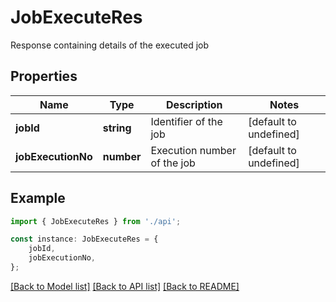 # JobExecuteRes

Response containing details of the executed job

## Properties

Name | Type | Description | Notes
------------ | ------------- | ------------- | -------------
**jobId** | **string** | Identifier of the job | [default to undefined]
**jobExecutionNo** | **number** | Execution number of the job | [default to undefined]

## Example

```typescript
import { JobExecuteRes } from './api';

const instance: JobExecuteRes = {
    jobId,
    jobExecutionNo,
};
```

[[Back to Model list]](../README.md#documentation-for-models) [[Back to API list]](../README.md#documentation-for-api-endpoints) [[Back to README]](../README.md)
